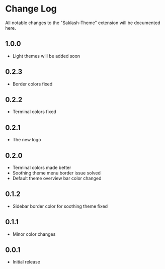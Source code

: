 # Change Log

All notable changes to the "Saklash-Theme" extension will be documented here. 

## 1.0.0

- Light themes will be added soon

## 0.2.3

- Border colors fixed

## 0.2.2

- Terminal colors fixed

## 0.2.1

- The new logo

## 0.2.0

- Terminal colors made better
- Soothing theme menu border issue solved
- Default theme overview bar color changed

## 0.1.2

- Sidebar border color for soothing theme fixed

## 0.1.1

- Minor color changes

## 0.0.1

- Initial release